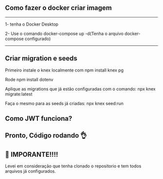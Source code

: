 ## Como fazer o docker criar imagem
---

1- tenha o Docker Desktop

2- Use o comando docker-compose up -d(Tenha o arquivo docker-compose configurado)

---
## Criar migration e seeds

Primeiro instale o knex localmente com npm install knex pg

Rode npm install dotenv

Aplique as migrations que já estão configuradas com o comando: npx knex migrate:latest

Faça o mesmo para as seeds já criadas:  npx knex seed:run

## Como JWT funciona?




## Pronto, Código rodando 👌




## 🚨 IMPORANTE!!!!
Levei em consideração que tenha clonado o repositorio e tem todos arquivos já configurados.

